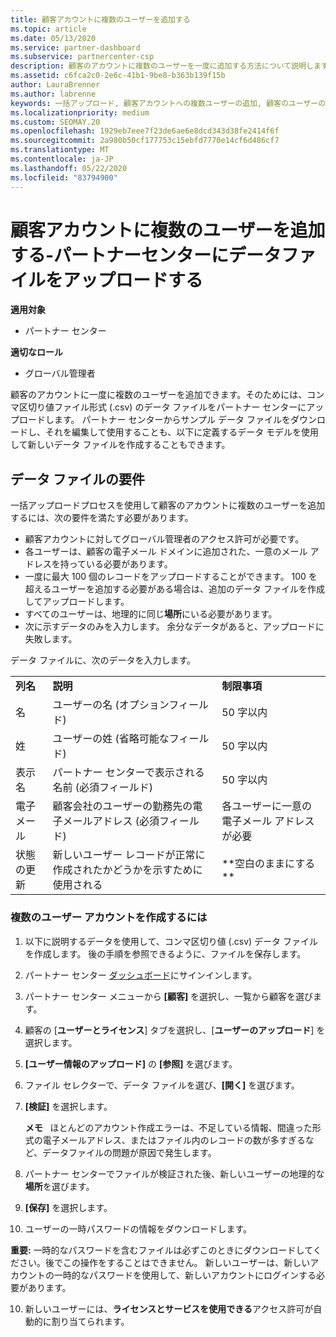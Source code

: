 ```yaml
---
title: 顧客アカウントに複数のユーザーを追加する
ms.topic: article
ms.date: 05/13/2020
ms.service: partner-dashboard
ms.subservice: partnercenter-csp
description: 顧客のアカウントに複数のユーザーを一度に追加する方法について説明します。 コンマ区切り値 (.csv) ファイル形式を使用して、パートナーセンターにデータファイルをアップロードします。
ms.assetid: c6fca2c0-2e6c-41b1-9be8-b363b139f15b
author: LauraBrenner
ms.author: labrenne
keywords: 一括アップロード, 顧客アカウントへの複数ユーザーの追加, 顧客のユーザーの追加, 顧客のユーザーの一括アップロード, 顧客アカウント, 顧客のユーザー, ユーザー
ms.localizationpriority: medium
ms.custom: SEOMAY.20
ms.openlocfilehash: 1929eb7eee7f23de6ae6e8dcd343d38fe2414f6f
ms.sourcegitcommit: 2a980b50cf177753c15ebfd7770e14cf6d486cf7
ms.translationtype: MT
ms.contentlocale: ja-JP
ms.lasthandoff: 05/22/2020
ms.locfileid: "83794900"
---
```

# <a name="add-multiple-users-to-a-customer-account---upload-a-data-file-to-partner-center"></a>顧客アカウントに複数のユーザーを追加する-パートナーセンターにデータファイルをアップロードする

**適用対象**

- パートナー センター

**適切なロール**

- グローバル管理者

顧客のアカウントに一度に複数のユーザーを追加できます。そのためには、コンマ区切り値ファイル形式 (.csv) のデータ ファイルをパートナー センターにアップロードします。 パートナー センターからサンプル データ ファイルをダウンロードし、それを編集して使用することも、以下に定義するデータ モデルを使用して新しいデータ ファイルを作成することもできます。

## <a name="data-file-requirements"></a><a href="" id="creatingtheimportcsvfile"></a>データ ファイルの要件

一括アップロードプロセスを使用して顧客のアカウントに複数のユーザーを追加するには、次の要件を満たす必要があります。

- 顧客アカウントに対してグローバル管理者のアクセス許可が必要です。
- 各ユーザーは、顧客の電子メール ドメインに追加された、一意のメール アドレスを持っている必要があります。
- 一度に最大 100 個のレコードをアップロードすることができます。 100 を超えるユーザーを追加する必要がある場合は、追加のデータ ファイルを作成してアップロードします。
- すべてのユーザーは、地理的に同じ**場所**にいる必要があります。
- 次に示すデータのみを入力します。 余分なデータがあると、アップロードに失敗します。

データ ファイルに、次のデータを入力します。

|                 |                                                                              |                                            |
|-----------------|------------------------------------------------------------------------------|--------------------------------------------|
| **列名** | **説明**                                                              | **制限事項**                             |
| 名      | ユーザーの名 (オプションフィールド)                                           | 50 字以内                         |
| 姓       | ユーザーの姓 (省略可能なフィールド)                                            | 50 字以内                         |
| 表示名    | パートナー センターで表示される名前 (必須フィールド)                            | 50 字以内                         |
| 電子メール           | 顧客会社のユーザーの勤務先の電子メールアドレス (必須フィールド)           | 各ユーザーに一意の電子メール アドレスが必要 |
| 状態の更新   | 新しいユーザー レコードが正常に作成されたかどうかを示すために使用される | \*\*空白のままにする\*\*                        |

### <a name="to-create-multiple-user-accounts"></a><a href="" id="createmultipleuseraccounts"></a>複数のユーザー アカウントを作成するには

<a href="" id="creatingtheaccounts"></a>

1. 以下に説明するデータを使用して、コンマ区切り値 (.csv) データ ファイルを作成します。 後の手順を参照できるように、ファイルを保存します。

2. パートナー センター [ダッシュボード](https://partner.microsoft.com/dashboard)にサインインします。

3. パートナー センター メニューから **[顧客]** を選択し、一覧から顧客を選びます。

4. 顧客の [**ユーザーとライセンス**] タブを選択し、[**ユーザーのアップロード**] を選択します。

5. **[ユーザー情報のアップロード]** の **[参照]** を選びます。

6. ファイル セレクターで、データ ファイルを選び、**[開く]** を選びます。

7. **[検証]** を選択します。

    **メモ**   ほとんどのアカウント作成エラーは、不足している情報、間違った形式の電子メールアドレス、またはファイル内のレコードの数が多すぎるなど、データファイルの問題が原因で発生します。

8. パートナー センターでファイルが検証された後、新しいユーザーの地理的な**場所**を選びます。
9. **[保存]** を選択します。
10. ユーザーの一時パスワードの情報をダウンロードします。

**重要:** 一時的なパスワードを含むファイルは必ずこのときにダウンロードしてください。後でこの操作をすることはできません。 新しいユーザーは、新しいアカウントの一時的なパスワードを使用して、新しいアカウントにログインする必要があります。

10. 新しいユーザーには、**ライセンスとサービスを使用できる**アクセス許可が自動的に割り当てられます。 

 

 



